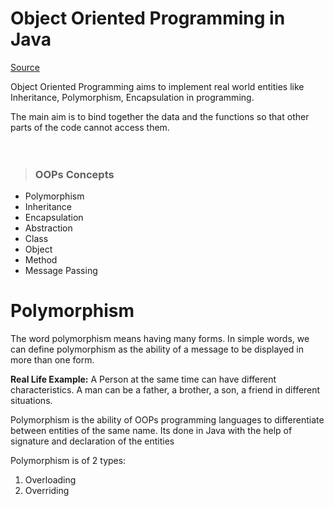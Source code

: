 # **Object Oriented Programming in Java**
[Source](https://www.geeksforgeeks.org/object-oriented-programming-oops-concept-in-java/ "Visit Geek for geeks!")

Object Oriented Programming aims to implement real world entities 
like Inheritance, Polymorphism, Encapsulation in programming. 

The main aim is to bind together the data and the functions 
so that other parts of the code cannot access them.  
<br></br>

>### **OOPs Concepts**
+ Polymorphism
+ Inheritance
+ Encapsulation
+ Abstraction
+ Class
+ Object
+ Method
+ Message Passing

# **Polymorphism**

The word polymorphism means having many forms. In simple words, 
we can define polymorphism as the ability of a message to be 
displayed in more than one form.
 
**Real Life Example:** A Person at the same time can have different 
characteristics. A man can be a father, a brother, a son, a friend 
in different situations.

Polymorphism is the ability of OOPs programming languages to differentiate
between entities of the same name. Its done in Java with the help of 
signature and declaration of the entities 

Polymorphism is of 2 types:  
1. Overloading 
2. Overriding 



